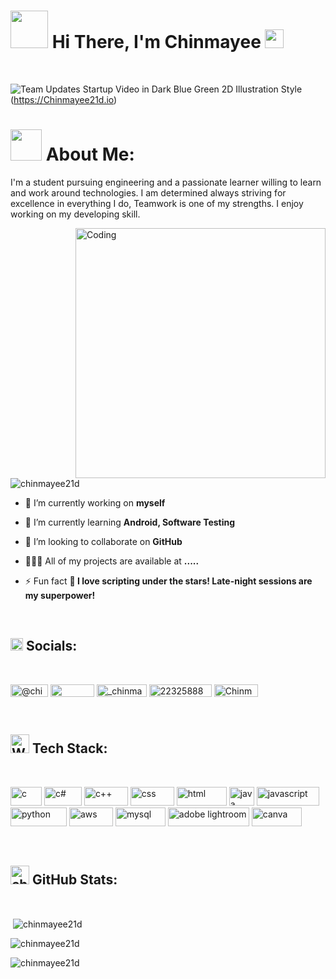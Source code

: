 
<h1 align="left" > <img src="https://em-content.zobj.net/source/microsoft-teams/363/waving-hand_1f44b.png" width=60 height=60> Hi There, I'm Chinmayee <img src="https://github.com/Chinmayee21d/Chinmayee_Deshmukh/assets/109342097/4a9e0a6b-a288-43c6-bda5-b55934a2c6bd" width=30 height=30></h1>
<br>
 



 ![Team Updates Startup Video in Dark Blue Green 2D Illustration Style](https://github.com/Chinmayee21d/Chinmayee_Deshmukh/assets/109342097/0f1ba204-659a-411b-a2f1-78914565a8fa)(https://Chinmayee21d.io)
<br>

<h1 align="left">  <img src="https://github.com/Chinmayee21d/Chinmayee_Deshmukh/assets/109342097/01ef14ad-83ba-408b-aa61-74650cd96a1c" width=50 height=50> About Me: </h1>
<p align="left">I'm a student pursuing engineering and a passionate learner willing to learn and work around technologies. I am determined always striving for excellence in everything I do, Teamwork is one of my strengths. I enjoy working on my developing skill.</p>

<img align="right" alt="Coding" width="400" src="https://static.wixstatic.com/media/af33bb_bb72618a070d44a78a105d4f1f9187a5~mv2.gif">

<p align="left"> <img src="https://komarev.com/ghpvc/?username=chinmayee21d&label=Profile%20views&color=0e75b6&style=flat" alt="chinmayee21d" /> </p>


- 🔭 I’m currently working on **myself**

- 🌱 I’m currently learning **Android, Software Testing**

- 👯 I’m looking to collaborate on **GitHub**

- 👩🏽‍💻 All of my projects are available at **.....**

- ⚡ Fun fact **🚀 I love scripting under the stars! Late-night sessions are my superpower!**
<br>



<h2 align="left"><img src="https://raw.githubusercontent.com/Tarikul-Islam-Anik/Animated-Fluent-Emojis/master/Emojis/Travel%20and%20places/Globe%20with%20Meridians.png" alt="Globe with Meridians" width="20" height="20" /> Socials: </h2>
<br>
<p align="left">
<a href="https://twitter.com/@chinmayee_21" target="blank"><img align="center" src="https://img.shields.io/badge/Twitter-%231DA1F2.svg?logo=Twitter&logoColor=white" alt="@chinmayee_21" height="20" width="60" /></a>
<a href="https://linkedin.com/in/chinmayee" target="blank"><img align="center" src="https://img.shields.io/badge/LinkedIn-%230077B5.svg?logo=linkedin&logoColor=white)" height="20" width="70" /></a>
<a href="https://instagram.com/_chinmayee_21" target="blank"><img align="center" src="https://img.shields.io/badge/Instagram-%23E4405F.svg?logo=Instagram&logoColor=white" alt="_chinmayee_21" height="20" width="80" /></a>
  <a href="https://stackoverflow.com/users/22325888" target="blank"><img align="center" src="https://img.shields.io/badge/-Stackoverflow-FE7A16?logo=stack-overflow&logoColor=white" alt="22325888" height="20" width="100" /></a>
  <a href="https://pinterest.com/Chinmayee_21" target="blank"><img align="center" src="https://img.shields.io/badge/Pinterest-%23E60023.svg?logo=Pinterest&logoColor=white" alt="Chinmayee_21" height="20" width="70" /></a>
</p>

<br>

<h2 align="left"><img src="https://raw.githubusercontent.com/Tarikul-Islam-Anik/Animated-Fluent-Emojis/master/Emojis/People%20with%20professions/Woman%20Technologist%20Light%20Skin%20Tone.png" alt="Woman Technologist Light Skin Tone" width="30" height="30" /> Tech Stack: </h2>
<br>
<p align="left"> 
  <img src="https://img.shields.io/badge/c-%2300599C.svg?style=flat&logo=c&logoColor=white" alt="c" width="50" height="30"/> 
  <img src="https://img.shields.io/badge/c%23-%23239120.svg?style=flat&logo=c-sharp&logoColor=white" alt="c#" width="60" height="30"/>
  <img src="https://img.shields.io/badge/c++-%2300599C.svg?style=flat&logo=c%2B%2B&logoColor=white" alt="c++" width="70" height="30"/> 
  <img src="https://img.shields.io/badge/css3-%231572B6.svg?style=flat&logo=css3&logoColor=white" alt="css" width="70" height="30"/> 
  <img src="https://img.shields.io/badge/html5-%23E34F26.svg?style=flat&logo=html5&logoColor=white" alt="html" width="80" height="30"/> 
  <img src="https://img.shields.io/badge/java-%23ED8B00.svg?style=flat&logo=java&logoColor=white" alt="java" width="40" height=30"/> 
  <img src="https://img.shields.io/badge/javascript-%23323330.svg?style=flat&logo=javascript&logoColor=%23F7DF1E" alt="javascript" width="100" height="30"/>
  <img src="https://img.shields.io/badge/python-3670A0?style=flat&logo=python&logoColor=ffdd54" alt="python" width="90" height="30"/>
  <img src="https://img.shields.io/badge/AWS-%23FF9900.svg?style=flat&logo=amazon-aws&logoColor=white" alt="aws" width="70" height="30"/> 
  <img src="https://img.shields.io/badge/mysql-%2300f.svg?style=flat&logo=mysql&logoColor=white" alt="mysql" width="80" height="30"/> 
  <img src="https://img.shields.io/badge/Adobe%20Lightroom-31A8FF.svg?style=flat&logo=Adobe%20Lightroom&logoColor=white" alt="adobe lightroom" width="130" height="30"/>
 <img src="https://img.shields.io/badge/Canva-%2300C4CC.svg?style=flat&logo=Canva&logoColor=white" alt="canva" width="80" height="30"/>
  
</p>

<br>

<h2 align="left"><img src="https://github.com/Chinmayee21d/Chinmayee_Deshmukh/assets/109342097/ff79e15c-3931-4a50-8bac-df1fd9228d0b" alt="chart" width="30" height="30" /> GitHub Stats: </h2>
<br>


<p>&nbsp;<img align="center" src="https://github-readme-stats.vercel.app/api?username=chinmayee21d&show_icons=true&locale=en" alt="chinmayee21d" /></p>

<p><img align="center" src="https://github-readme-streak-stats.herokuapp.com/?user=chinmayee21d&" alt="chinmayee21d" /></p>

<p><img align="left" src="https://github-readme-stats.vercel.app/api/top-langs?username=chinmayee21d&show_icons=true&locale=en&layout=compact" alt="chinmayee21d" /></p>

